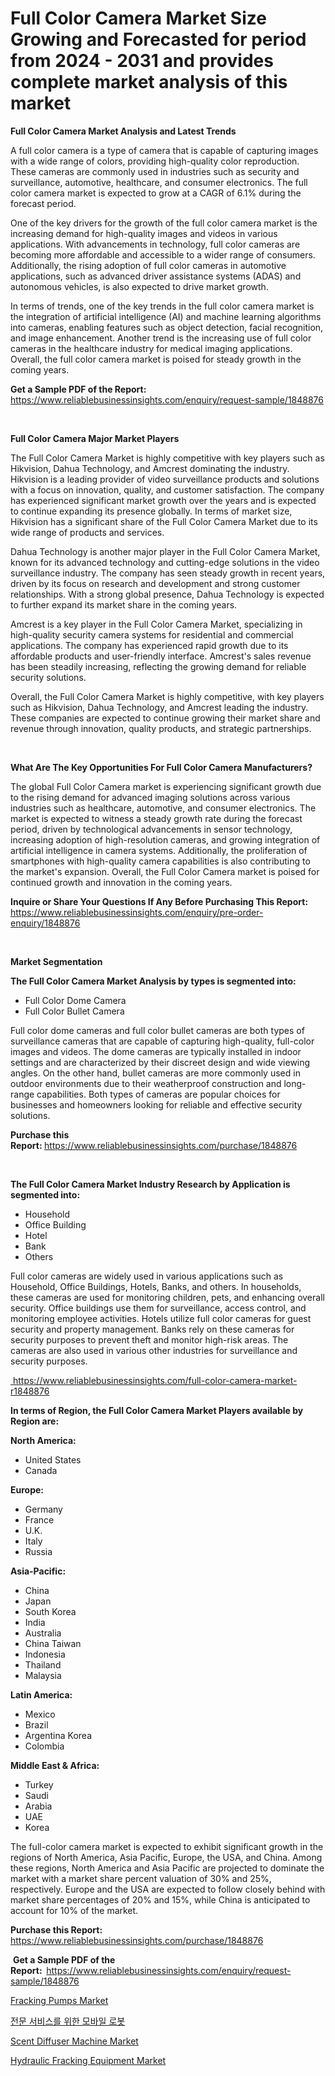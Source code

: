 <p><h1>Full Color Camera Market Size Growing and Forecasted for period from 2024 - 2031 and provides complete market analysis of this market</h1></p><p><strong>Full Color Camera Market Analysis and Latest Trends</strong></p>
<p><p>A full color camera is a type of camera that is capable of capturing images with a wide range of colors, providing high-quality color reproduction. These cameras are commonly used in industries such as security and surveillance, automotive, healthcare, and consumer electronics. The full color camera market is expected to grow at a CAGR of 6.1% during the forecast period.</p><p>One of the key drivers for the growth of the full color camera market is the increasing demand for high-quality images and videos in various applications. With advancements in technology, full color cameras are becoming more affordable and accessible to a wider range of consumers. Additionally, the rising adoption of full color cameras in automotive applications, such as advanced driver assistance systems (ADAS) and autonomous vehicles, is also expected to drive market growth.</p><p>In terms of trends, one of the key trends in the full color camera market is the integration of artificial intelligence (AI) and machine learning algorithms into cameras, enabling features such as object detection, facial recognition, and image enhancement. Another trend is the increasing use of full color cameras in the healthcare industry for medical imaging applications. Overall, the full color camera market is poised for steady growth in the coming years.</p></p>
<p><strong>Get a Sample PDF of the Report:&nbsp;</strong> <a href="https://www.reliablebusinessinsights.com/enquiry/request-sample/1848876">https://www.reliablebusinessinsights.com/enquiry/request-sample/1848876</a></p>
<p>&nbsp;</p>
<p><strong>Full Color Camera Major Market Players</strong></p>
<p><p>The Full Color Camera Market is highly competitive with key players such as Hikvision, Dahua Technology, and Amcrest dominating the industry. Hikvision is a leading provider of video surveillance products and solutions with a focus on innovation, quality, and customer satisfaction. The company has experienced significant market growth over the years and is expected to continue expanding its presence globally. In terms of market size, Hikvision has a significant share of the Full Color Camera Market due to its wide range of products and services.</p><p>Dahua Technology is another major player in the Full Color Camera Market, known for its advanced technology and cutting-edge solutions in the video surveillance industry. The company has seen steady growth in recent years, driven by its focus on research and development and strong customer relationships. With a strong global presence, Dahua Technology is expected to further expand its market share in the coming years.</p><p>Amcrest is a key player in the Full Color Camera Market, specializing in high-quality security camera systems for residential and commercial applications. The company has experienced rapid growth due to its affordable products and user-friendly interface. Amcrest's sales revenue has been steadily increasing, reflecting the growing demand for reliable security solutions.</p><p>Overall, the Full Color Camera Market is highly competitive, with key players such as Hikvision, Dahua Technology, and Amcrest leading the industry. These companies are expected to continue growing their market share and revenue through innovation, quality products, and strategic partnerships.</p></p>
<p>&nbsp;</p>
<p><strong>What Are The Key Opportunities For Full Color Camera Manufacturers?</strong></p>
<p><p>The global Full Color Camera market is experiencing significant growth due to the rising demand for advanced imaging solutions across various industries such as healthcare, automotive, and consumer electronics. The market is expected to witness a steady growth rate during the forecast period, driven by technological advancements in sensor technology, increasing adoption of high-resolution cameras, and growing integration of artificial intelligence in camera systems. Additionally, the proliferation of smartphones with high-quality camera capabilities is also contributing to the market's expansion. Overall, the Full Color Camera market is poised for continued growth and innovation in the coming years.</p></p>
<p><strong>Inquire or Share Your Questions If Any Before Purchasing This Report:</strong> <a href="https://www.reliablebusinessinsights.com/enquiry/pre-order-enquiry/1848876">https://www.reliablebusinessinsights.com/enquiry/pre-order-enquiry/1848876</a></p>
<p>&nbsp;</p>
<p><strong>Market Segmentation</strong></p>
<p><strong>The Full Color Camera Market Analysis by types is segmented into:</strong></p>
<p><ul><li>Full Color Dome Camera</li><li>Full Color Bullet Camera</li></ul></p>
<p><p>Full color dome cameras and full color bullet cameras are both types of surveillance cameras that are capable of capturing high-quality, full-color images and videos. The dome cameras are typically installed in indoor settings and are characterized by their discreet design and wide viewing angles. On the other hand, bullet cameras are more commonly used in outdoor environments due to their weatherproof construction and long-range capabilities. Both types of cameras are popular choices for businesses and homeowners looking for reliable and effective security solutions.</p></p>
<p><strong>Purchase this Report:&nbsp;</strong><a href="https://www.reliablebusinessinsights.com/purchase/1848876">https://www.reliablebusinessinsights.com/purchase/1848876</a></p>
<p>&nbsp;</p>
<p><strong>The Full Color Camera Market Industry Research by Application is segmented into:</strong></p>
<p><ul><li>Household</li><li>Office Building</li><li>Hotel</li><li>Bank</li><li>Others</li></ul></p>
<p><p>Full color cameras are widely used in various applications such as Household, Office Buildings, Hotels, Banks, and others. In households, these cameras are used for monitoring children, pets, and enhancing overall security. Office buildings use them for surveillance, access control, and monitoring employee activities. Hotels utilize full color cameras for guest security and property management. Banks rely on these cameras for security purposes to prevent theft and monitor high-risk areas. The cameras are also used in various other industries for surveillance and security purposes.</p></p>
<p><a href="https://www.reliablebusinessinsights.com/full-color-camera-market-r1848876">&nbsp;https://www.reliablebusinessinsights.com/full-color-camera-market-r1848876</a></p>
<p><strong>In terms of Region, the Full Color Camera Market Players available by Region are:</strong></p>
<p>
    <p> <strong> North America: </strong>
        <ul>
            <li>United States</li>
            <li>Canada</li>
        </ul>
        </p> 
    <p> <strong> Europe: </strong>
        <ul>
            <li>Germany</li>
            <li>France</li>
            <li>U.K.</li>
            <li>Italy</li>
            <li>Russia</li>
        </ul>
        </p> 
    <p> <strong> Asia-Pacific: </strong>
        <ul>
            <li>China</li>
            <li>Japan</li>
            <li>South Korea</li>
            <li>India</li>
            <li>Australia</li>
            <li>China Taiwan</li>
            <li>Indonesia</li>
            <li>Thailand</li>
            <li>Malaysia</li>
        </ul>
        </p> 
    <p> <strong> Latin America: </strong>
        <ul>
            <li>Mexico</li>
            <li>Brazil</li>
            <li>Argentina Korea</li>
            <li>Colombia</li>
        </ul>
        </p> 
    <p> <strong> Middle East & Africa: </strong>
        <ul>
            <li>Turkey</li>
            <li>Saudi</li>
            <li>Arabia</li>
            <li>UAE</li>
            <li>Korea</li>
        </ul>
    </p>
    </p>
<p><p>The full-color camera market is expected to exhibit significant growth in the regions of North America, Asia Pacific, Europe, the USA, and China. Among these regions, North America and Asia Pacific are projected to dominate the market with a market share percent valuation of 30% and 25%, respectively. Europe and the USA are expected to follow closely behind with market share percentages of 20% and 15%, while China is anticipated to account for 10% of the market.</p></p>
<p><strong>Purchase this Report: </strong><a href="https://www.reliablebusinessinsights.com/purchase/1848876">https://www.reliablebusinessinsights.com/purchase/1848876</a></p>
<p>&nbsp;<strong>Get a Sample PDF of the Report:&nbsp;&nbsp;</strong><a href="https://www.reliablebusinessinsights.com/enquiry/request-sample/1848876">https://www.reliablebusinessinsights.com/enquiry/request-sample/1848876</a></p>
<p><strong></strong></p>
<p><p><a href="https://github.com/setiawananhar13/Market-Research-Report-List-1/blob/main/fracking-pumps-market.md">Fracking Pumps Market</a></p><p><a href="https://github.com/njolsky1/Market-Research-Report-List-1/blob/main/3046542171817.md">전문 서비스를 위한 모바일 로봇</a></p><p><a href="https://issuu.com/reportprime-2/docs/scent-diffuser-machine-market-size-2030.pptx">Scent Diffuser Machine Market</a></p><p><a href="https://github.com/sahltyb2/Market-Research-Report-List-1/blob/main/hydraulic-fracking-equipment-market.md">Hydraulic Fracking Equipment Market</a></p></p>